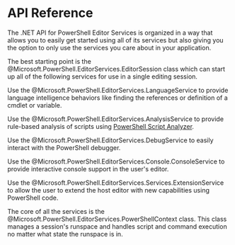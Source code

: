 # API Reference

The .NET API for PowerShell Editor Services is organized in a way that allows
you to easily get started using all of its services but also giving you the
option to only use the services you care about in your application.

The best starting point is the @Microsoft.PowerShell.EditorServices.EditorSession
class which can start up all of the following services for use in a single editing
session.

Use the @Microsoft.PowerShell.EditorServices.LanguageService to provide language
intelligence behaviors like finding the references or definition of a cmdlet or variable.

Use the @Microsoft.PowerShell.EditorServices.AnalysisService to provide rule-based
analysis of scripts using [PowerShell Script Analyzer](https://github.com/PowerShell/PSScriptAnalyzer).

Use the @Microsoft.PowerShell.EditorServices.DebugService to easily interact with
the PowerShell debugger.

Use the @Microsoft.PowerShell.EditorServices.Console.ConsoleService to provide interactive
console support in the user's editor.

Use the @Microsoft.PowerShell.EditorServices.Services.ExtensionService to allow
the user to extend the host editor with new capabilities using PowerShell code.

The core of all the services is the @Microsoft.PowerShell.EditorServices.PowerShellContext
class.  This class manages a session's runspace and handles script and command
execution no matter what state the runspace is in.

